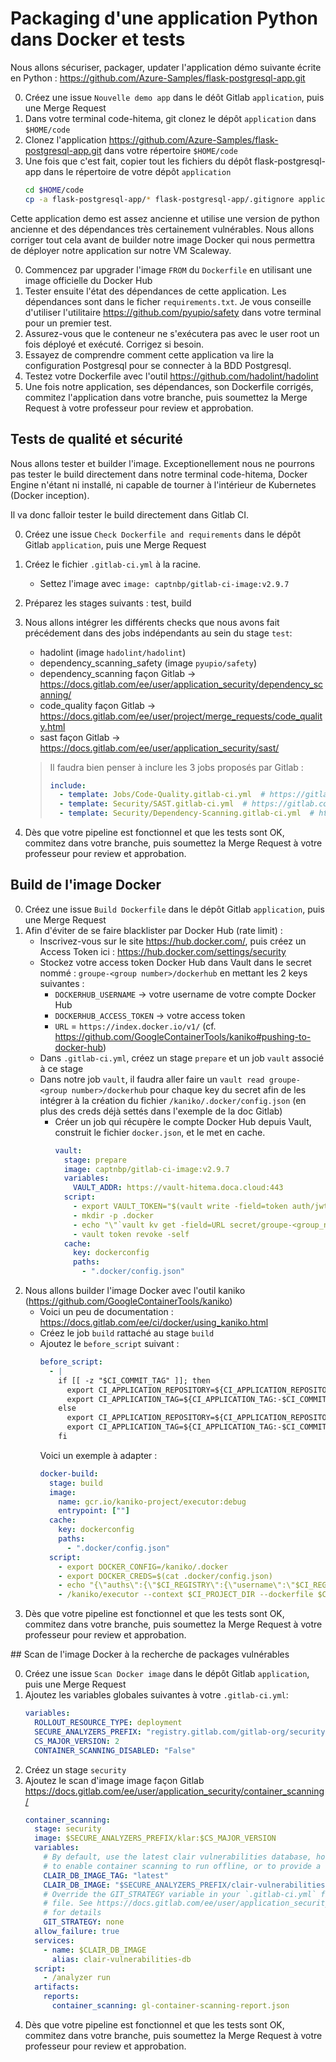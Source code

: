 # Packaging d'une application Python dans Docker et tests

Nous allons sécuriser, packager, updater l'application démo suivante écrite en Python : https://github.com/Azure-Samples/flask-postgresql-app.git

0. Créez une issue `Nouvelle demo app` dans le déôt Gitlab `application`, puis une Merge Request
1. Dans votre terminal code-hitema, git clonez le dépôt `application` dans `$HOME/code`
2. Clonez l'application https://github.com/Azure-Samples/flask-postgresql-app.git dans votre répertoire `$HOME/code`
3. Une fois que c'est fait, copier tout les fichiers du dépôt flask-postgresql-app dans le répertoire de votre dépôt `application`
   ```bash
   cd $HOME/code
   cp -a flask-postgresql-app/* flask-postgresql-app/.gitignore application/
   ```

Cette application demo est assez ancienne et utilise une version de python ancienne et des dépendances très certainement vulnérables. Nous allons corriger tout cela avant de builder notre image Docker qui nous permettra de déployer notre application sur notre VM Scaleway.

0. Commencez par upgrader l'image `FROM` du `Dockerfile` en utilisant une image officielle du Docker Hub
1. Tester ensuite l'état des dépendances de cette application. Les dépendances sont dans le ficher `requirements.txt`. Je vous conseille d'utiliser l'utilitaire https://github.com/pyupio/safety dans votre terminal pour un premier test.
2. Assurez-vous que le conteneur ne s'exécutera pas avec le user root un fois déployé et exécuté. Corrigez si besoin.
3. Essayez de comprendre comment cette application va lire la configuration Postgresql pour se connecter à la BDD Postgresql.
4. Testez votre Dockerfile avec l'outil https://github.com/hadolint/hadolint
5. Une fois notre application, ses dépendances, son Dockerfile corrigés, commitez l'application dans votre branche, puis soumettez la Merge Request à votre professeur pour review et approbation.

## Tests de qualité et sécurité

Nous allons tester et builder l'image. Exceptionellement nous ne pourrons pas tester le build directement dans notre terminal code-hitema, Docker Engine n'étant ni installé, ni capable de tourner à l'intérieur de Kubernetes (Docker inception).

Il va donc falloir tester le build directement dans Gitlab CI.

0. Créez une issue `Check Dockerfile and requirements` dans le dépôt Gitlab `application`, puis une Merge Request
1. Créez le fichier `.gitlab-ci.yml` à la racine.
   - Settez l'image avec `image: captnbp/gitlab-ci-image:v2.9.7`
2. Préparez les stages suivants : test, build
3. Nous allons intégrer les différents checks que nous avons fait précédement dans des jobs indépendants au sein du stage `test`:
   - hadolint (image `hadolint/hadolint`)
   - dependency_scanning_safety (image `pyupio/safety`)
   - dependency_scanning façon Gitlab -> https://docs.gitlab.com/ee/user/application_security/dependency_scanning/
   - code_quality façon Gitlab -> https://docs.gitlab.com/ee/user/project/merge_requests/code_quality.html
   - sast façon Gitlab -> https://docs.gitlab.com/ee/user/application_security/sast/

   > Il faudra bien penser à inclure les 3 jobs proposés par Gitlab :
   > ```yaml
   > include:
   >   - template: Jobs/Code-Quality.gitlab-ci.yml  # https://gitlab.com/gitlab-org/gitlab-foss/blob/master/lib/gitlab/ci/templates/Jobs/Code-Quality.gitlab-ci.yml
   >   - template: Security/SAST.gitlab-ci.yml  # https://gitlab.com/gitlab-org/gitlab-foss/blob/master/lib/gitlab/ci/templates/Security/SAST.gitlab-ci.yml
   >   - template: Security/Dependency-Scanning.gitlab-ci.yml  # https://gitlab.com/gitlab-org/gitlab/blob/master/lib/gitlab/ci/templates/Security/Dependency-Scanning.gitlab-ci.yml
   > ```
4. Dès que votre pipeline est fonctionnel et que les tests sont OK, commitez dans votre branche, puis soumettez la Merge Request à votre professeur pour review et approbation.

## Build de l'image Docker

0. Créez une issue `Build Dockerfile` dans le dépôt Gitlab `application`, puis une Merge Request
1. Afin d'éviter de se faire blacklister par Docker Hub (rate limit) :
   - Inscrivez-vous sur le site https://hub.docker.com/, puis créez un Access Token ici : https://hub.docker.com/settings/security
   - Stockez votre access token Docker Hub dans Vault dans le secret nommé : `groupe-<group number>/dockerhub` en mettant les 2 keys suivantes :
     - `DOCKERHUB_USERNAME` -> votre username de votre compte Docker Hub
     - `DOCKERHUB_ACCESS_TOKEN` -> votre access token
     - `URL` = `https://index.docker.io/v1/` (cf. https://github.com/GoogleContainerTools/kaniko#pushing-to-docker-hub)
   - Dans `.gitlab-ci.yml`, créez un stage `prepare` et un job `vault` associé à ce stage
   - Dans notre job `vault`, il faudra aller faire un `vault read groupe-<group number>/dockerhub` pour chaque key du secret afin de les intégrer à la création du fichier `/kaniko/.docker/config.json` (en plus des creds déjà settés dans l'exemple de la doc Gitlab)
     - Créer un job qui récupère le compte Docker Hub depuis Vault, construit le fichier `docker.json`, et le met en cache.
       ```yaml
       vault:
         stage: prepare
         image: captnbp/gitlab-ci-image:v2.9.7
         variables:
           VAULT_ADDR: https://vault-hitema.doca.cloud:443
         script:
           - export VAULT_TOKEN="$(vault write -field=token auth/jwt/login role=application-groupe-<group_number> token_ttl=30 jwt=$CI_JOB_JWT)"
           - mkdir -p .docker
           - echo "\"`vault kv get -field=URL secret/groupe-<group_number>/dockerhub`\":{\"username\":\"`vault kv get -field=DOCKERHUB_USERNAME secret/groupe-<group_number>/dockerhub`\",\"password\":\"`vault kv get -field=DOCKERHUB_ACCESS_TOKEN secret/groupe-<group_number>/dockerhub`\"}" > ${CI_PROJECT_DIR}/.docker/config.json
           - vault token revoke -self
         cache:
           key: dockerconfig
           paths:
             - ".docker/config.json"
       ```
2. Nous allons builder l'image Docker avec l'outil kaniko (https://github.com/GoogleContainerTools/kaniko)
   - Voici un peu de documentation : https://docs.gitlab.com/ee/ci/docker/using_kaniko.html
   - Créez le job `build` rattaché au stage `build`
   - Ajoutez le `before_script` suivant :
     ```yaml
     before_script:
       - |
         if [[ -z "$CI_COMMIT_TAG" ]]; then
           export CI_APPLICATION_REPOSITORY=${CI_APPLICATION_REPOSITORY:-$CI_REGISTRY_IMAGE/$CI_COMMIT_REF_SLUG}
           export CI_APPLICATION_TAG=${CI_APPLICATION_TAG:-$CI_COMMIT_SHA}
         else
           export CI_APPLICATION_REPOSITORY=${CI_APPLICATION_REPOSITORY:-$CI_REGISTRY_IMAGE}/app
           export CI_APPLICATION_TAG=${CI_APPLICATION_TAG:-$CI_COMMIT_TAG}
         fi
     ```
     Voici un exemple à adapter :
     ```yaml
     docker-build:
       stage: build
       image:
         name: gcr.io/kaniko-project/executor:debug
         entrypoint: [""]
       cache:
         key: dockerconfig
         paths:
           - ".docker/config.json"
       script:
         - export DOCKER_CONFIG=/kaniko/.docker
         - export DOCKER_CREDS=$(cat .docker/config.json)
         - echo "{\"auths\":{\"$CI_REGISTRY\":{\"username\":\"$CI_REGISTRY_USER\",\"password\":\"$CI_REGISTRY_PASSWORD\"},${DOCKER_CREDS}}}" > /kaniko/.docker/config.json
         - /kaniko/executor --context $CI_PROJECT_DIR --dockerfile $CI_PROJECT_DIR/Dockerfile --destination $CI_REGISTRY_IMAGE:$CI_COMMIT_SHA
     ```
3. Dès que votre pipeline est fonctionnel et que les tests sont OK, commitez dans votre branche, puis soumettez la Merge Request à votre professeur pour review et approbation.

## Scan de l'image Docker à la recherche de packages vulnérables

0. Créez une issue `Scan Docker image` dans le dépôt Gitlab `application`, puis une Merge Request
1. Ajoutez les variables globales suivantes à votre `.gitlab-ci.yml`:
   ```yaml
   variables:
     ROLLOUT_RESOURCE_TYPE: deployment
     SECURE_ANALYZERS_PREFIX: "registry.gitlab.com/gitlab-org/security-products/analyzers"
     CS_MAJOR_VERSION: 2
     CONTAINER_SCANNING_DISABLED: "False"
   ```
2. Créez un stage `security`
3. Ajoutez le scan d'image image façon Gitlab https://docs.gitlab.com/ee/user/application_security/container_scanning/
   ```yaml
   container_scanning:
     stage: security
     image: $SECURE_ANALYZERS_PREFIX/klar:$CS_MAJOR_VERSION
     variables:
       # By default, use the latest clair vulnerabilities database, however, allow it to be overridden here with a specific image
       # to enable container scanning to run offline, or to provide a consistent list of vulnerabilities for integration testing purposes
       CLAIR_DB_IMAGE_TAG: "latest"
       CLAIR_DB_IMAGE: "$SECURE_ANALYZERS_PREFIX/clair-vulnerabilities-db:$CLAIR_DB_IMAGE_TAG"
       # Override the GIT_STRATEGY variable in your `.gitlab-ci.yml` file and set it to `fetch` if you want to provide a `clair-whitelist.yml`
       # file. See https://docs.gitlab.com/ee/user/application_security/container_scanning/index.html#overriding-the-container-scanning-template
       # for details
       GIT_STRATEGY: none
     allow_failure: true
     services:
       - name: $CLAIR_DB_IMAGE
         alias: clair-vulnerabilities-db
     script:
       - /analyzer run
     artifacts:
       reports:
         container_scanning: gl-container-scanning-report.json
   ```
4. Dès que votre pipeline est fonctionnel et que les tests sont OK, commitez dans votre branche, puis soumettez la Merge Request à votre professeur pour review et approbation.
